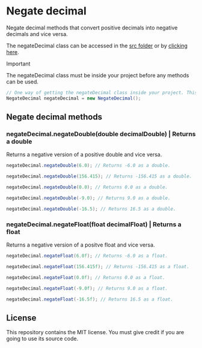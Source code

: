 # Negate decimal

Negate decimal methods that convert positive decimals into negative decimals and vice versa.

The negateDecimal class can be accessed in the [src folder](src) or by [clicking here](src/NegateDecimal.java).

> [!IMPORTANT]
> The negateDecimal class must be inside your project before any methods can be used.

```Java
// One way of getting the negateDecimal class inside your project. This requires the class to be in the same folder as the file using this code.
NegateDecimal negateDecimal = new NegateDecimal();
```

## Negate decimal methods

### negateDecimal.negateDouble(double decimalDouble) | Returns a double

Returns a negative version of a positive double and vice versa.

```Java
negateDecimal.negateDouble(6.0); // Returns -6.0 as a double.
```

```Java
negateDecimal.negateDouble(156.415); // Returns -156.415 as a double.
```

```Java
negateDecimal.negateDouble(0.0); // Returns 0.0 as a double.
```

```Java
negateDecimal.negateDouble(-9.0); // Returns 9.0 as a double.
```

```Java
negateDecimal.negateDouble(-16.5); // Returns 16.5 as a double.
```

### negateDecimal.negateFloat(float decimalFloat) | Returns a float

Returns a negative version of a positve float and vice versa.

```Java
negateDecimal.negateFloat(6.0f); // Returns -6.0 as a float.
```

```Java
negateDecimal.negateFloat(156.415f); // Returns -156.415 as a float.
```

```Java
negateDecimal.negateFloat(0.0f); // Returns 0.0 as a float.
```

```Java
negateDecimal.negateFloat(-9.0f); // Returns 9.0 as a float.
```

```Java
negateDecimal.negateFloat(-16.5f); // Returns 16.5 as a float.
```

## License

This repository contains the MIT license. You must give credit if you are going to use its source code.

